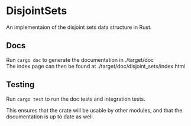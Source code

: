 # DisjointSets

An implementaion of the disjoint sets data structure in Rust.

## Docs

Run `cargo doc` to generate the documentation in ./target/doc  
The index page can then be found at ./target/doc/disjoint_sets/index.html

## Testing

Run `cargo test` to run the doc tests and integration tests.

This ensures that the crate will be usable by other modules, and that the documentation is up to date as well.
